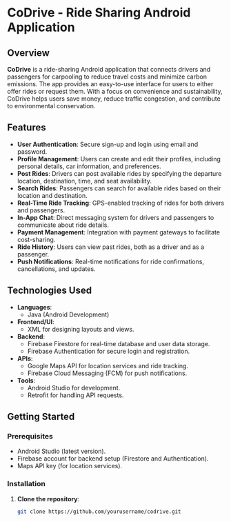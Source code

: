 # CoDrive - Ride Sharing Android Application

## Overview

**CoDrive** is a ride-sharing Android application that connects drivers and passengers for carpooling to reduce travel costs and minimize carbon emissions. The app provides an easy-to-use interface for users to either offer rides or request them. With a focus on convenience and sustainability, CoDrive helps users save money, reduce traffic congestion, and contribute to environmental conservation.

## Features

- **User Authentication**: Secure sign-up and login using email and password.
- **Profile Management**: Users can create and edit their profiles, including personal details, car information, and preferences.
- **Post Rides**: Drivers can post available rides by specifying the departure location, destination, time, and seat availability.
- **Search Rides**: Passengers can search for available rides based on their location and destination.
- **Real-Time Ride Tracking**: GPS-enabled tracking of rides for both drivers and passengers.
- **In-App Chat**: Direct messaging system for drivers and passengers to communicate about ride details.
- **Payment Management**: Integration with payment gateways to facilitate cost-sharing.
- **Ride History**: Users can view past rides, both as a driver and as a passenger.
- **Push Notifications**: Real-time notifications for ride confirmations, cancellations, and updates.

## Technologies Used

- **Languages**: 
  - Java (Android Development)
- **Frontend/UI**: 
  - XML for designing layouts and views.
- **Backend**:
  - Firebase Firestore for real-time database and user data storage.
  - Firebase Authentication for secure login and registration.
- **APIs**: 
  - Google Maps API for location services and ride tracking.
  - Firebase Cloud Messaging (FCM) for push notifications.
- **Tools**:
  - Android Studio for development.
  - Retrofit for handling API requests.

## Getting Started

### Prerequisites

- Android Studio (latest version).
- Firebase account for backend setup (Firestore and Authentication).
- Maps API key (for location services).

### Installation

1. **Clone the repository**:
   ```bash
   git clone https://github.com/yourusername/codrive.git
